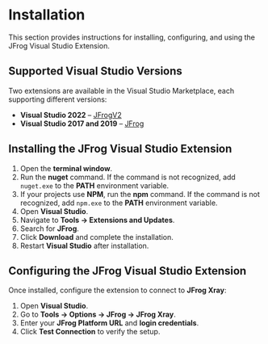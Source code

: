 # Installation

This section provides instructions for installing, configuring, and using the JFrog Visual Studio Extension.

## **Supported Visual Studio Versions**

Two extensions are available in the Visual Studio Marketplace, each supporting different versions:

* **Visual Studio 2022** – [JFrogV2](https://marketplace.visualstudio.com/items?itemName=JFrog.JFrogV2)
* **Visual Studio 2017 and 2019** – [JFrog](https://marketplace.visualstudio.com/items?itemName=JFrog.JFrog)

## **Installing the JFrog Visual Studio Extension**

1. Open the **terminal window**.
2. Run the **nuget** command. If the command is not recognized, add `nuget.exe` to the **PATH** environment variable.
3. If your projects use **NPM**, run the **npm** command. If the command is not recognized, add `npm.exe` to the **PATH** environment variable.
4. Open **Visual Studio**.
5. Navigate to **Tools → Extensions and Updates**.
6. Search for **JFrog**.
7. Click **Download** and complete the installation.
8. Restart **Visual Studio** after installation.

## **Configuring the JFrog Visual Studio Extension**

Once installed, configure the extension to connect to **JFrog Xray**:

1. Open **Visual Studio**.
2. Go to **Tools → Options → JFrog → JFrog Xray**.
3. Enter your **JFrog Platform URL** and **login credentials**.
4. Click **Test Connection** to verify the setup.
